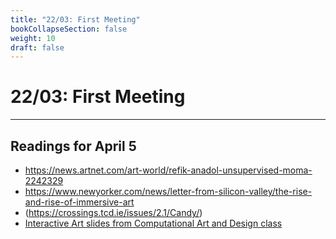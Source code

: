 ```yaml
---
title: "22/03: First Meeting"
bookCollapseSection: false
weight: 10
draft: false
---
```


# 22/03: First Meeting

---

## Readings for April 5

- https://news.artnet.com/art-world/refik-anadol-unsupervised-moma-2242329
- https://www.newyorker.com/news/letter-from-silicon-valley/the-rise-and-rise-of-immersive-art
- (https://crossings.tcd.ie/issues/2.1/Candy/)
- [Interactive Art slides from Computational Art and Design class](https://miro.com/app/board/uXjVPVA3tlc=/)